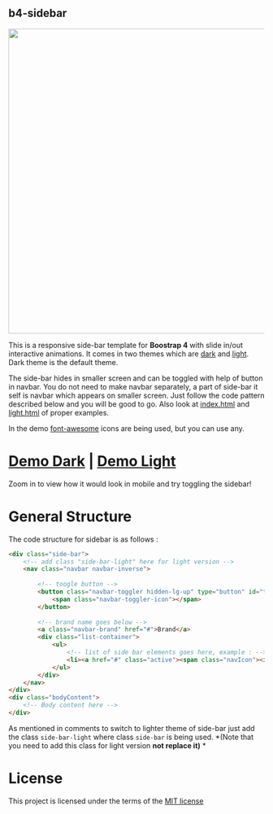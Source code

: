 ## b4-sidebar
<div style="text-align:center">
<img src=" https://xxxzeus.github.io/mockup.gif" width="600"/>
</div>

This is a responsive side-bar template for **Boostrap 4** with slide in/out interactive animations. It comes in two themes which are [dark]( https://github.com/xxxZeus/b4-sidebar/blob/master/index.html) and [light]( https://github.com/xxxZeus/b4-sidebar/blob/master/light.html). Dark theme is the default theme.

The side-bar hides in smaller screen and can be toggled with help of button in navbar. You do not need to make navbar separately, a part of side-bar it self is navbar which appears on smaller screen. Just follow the code pattern described below and you will be good to go. Also look at [index.html](https://github.com/xxzeus/b4-sidebar/blob/master/index.html) and [light.html](https://github.com/xxzeus/b4-sidebar/blob/master/light.html) of proper examples.

In the demo [font-awesome](http://fontawesome.io/) icons are being used, but you can use any.

# [Demo Dark]( https://xxxzeus.github.io/b4-sidebar/) | [Demo Light]( https://xxxzeus.github.io/b4-sidebar/light.html)
Zoom in to view how it would look in mobile and try toggling the sidebar!

# General Structure

The code structure for sidebar is as follows :
```html
<div class="side-bar">
	<!-- add class "side-bar-light" here for light version -->
	<nav class="navbar navbar-inverse">
		
		<!-- toogle button -->
		<button class="navbar-toggler hidden-lg-up" type="button" id="toggler" aria-controls="list-container" aria-label="Toggle side-bar">
			<span class="navbar-toggler-icon"></span>
		</button>
		
		<!-- brand name goes below -->
		<a class="navbar-brand" href="#">Brand</a>
		<div class="list-container">
			<ul>
				<!-- list of side bar elements goes here, example : -->
				<li><a href="#" class="active"><span class="navIcon"><i class="fa fa-sticky-note"></i></span>&nbsp;&nbsp;Active Link</a></li>
			</ul>
		</div>
	</nav>
</div>
<div class="bodyContent">
	<!-- Body content here -->
</div>
 ```

As mentioned in comments to switch to lighter theme of side-bar just add the class `side-bar-light` where class `side-bar` is being used. *(Note that you need to add this class for light version **not replace it)** *

# License 
This project is licensed under the terms of the [MIT license](https://en.wikipedia.org/wiki/MIT_License)



